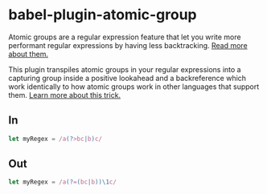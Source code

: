 # babel-plugin-atomic-group
Atomic groups are a regular expression feature that let you write more performant regular expressions by having less
backtracking. [Read more about them.](https://www.regular-expressions.info/atomic.html)

This plugin transpiles atomic groups in your regular expressions into a capturing group inside a positive lookahead
and a backreference which work identically to how atomic groups work in other languages that support them. [Learn more
about this trick.](https://blog.stevenlevithan.com/archives/mimic-atomic-groups)

## In
```js
let myRegex = /a(?>bc|b)c/
```

## Out
```js
let myRegex = /a(?=(bc|b))\1c/
```
